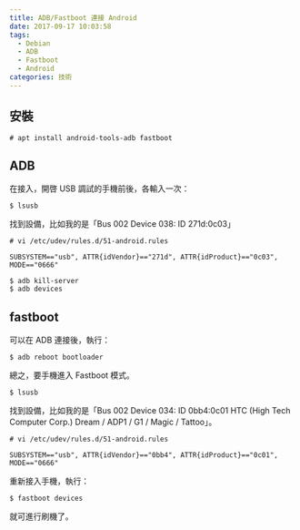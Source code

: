 ```yaml
---
title: ADB/Fastboot 連接 Android
date: 2017-09-17 10:03:58
tags:
  - Debian
  - ADB
  - Fastboot
  - Android
categories: 技術
---
```


## 安裝

```
# apt install android-tools-adb fastboot
```

## ADB

在接入，開啓 USB 調試的手機前後，各輸入一次：

```
$ lsusb
```

找到設備，比如我的是「Bus 002 Device 038: ID 271d:0c03」

```
# vi /etc/udev/rules.d/51-android.rules

SUBSYSTEM=="usb", ATTR{idVendor}=="271d", ATTR{idProduct}=="0c03", MODE=="0666"
```

```
$ adb kill-server
$ adb devices
```

## fastboot

可以在 ADB 連接後，執行：

```
$ adb reboot bootloader
```

總之，要手機進入 Fastboot 模式。

```
$ lsusb
```

找到設備，比如我的是「Bus 002 Device 034: ID 0bb4:0c01 HTC (High Tech Computer Corp.) Dream / ADP1 / G1 / Magic / Tattoo」。

```
# vi /etc/udev/rules.d/51-android.rules

SUBSYSTEM=="usb", ATTR{idVendor}=="0bb4", ATTR{idProduct}=="0c01", MODE=="0666"
```

重新接入手機，執行：

```
$ fastboot devices
```

就可進行刷機了。

